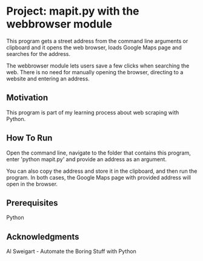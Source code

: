 # Project: mapit.py with the webbrowser module

This program gets a street address from the command line arguments or clipboard and it
opens the web browser, loads Google Maps page and searches for the address.

The webbrowser module lets users save a few clicks when searching the web. 
There is no need for manually opening the browser, directing to a website and entering an address. 



## Motivation

This program is part of my learning process about web scraping with Python.



## How To Run

Open the command line, navigate to the folder that contains this program, enter 'python mapit.py' and provide an address as an argument.

You can also copy the address and store it in the clipboard, and then run the program. In both cases,  the Google Maps page with provided address will open in the browser.



## Prerequisites

Python



## Acknowledgments

Al Sweigart - Automate the Boring Stuff with Python